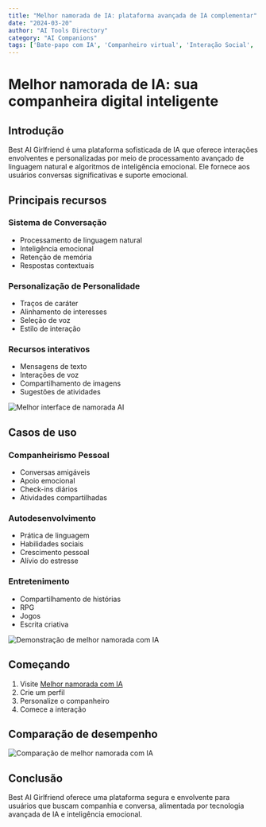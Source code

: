 ```yaml
---
title: "Melhor namorada de IA: plataforma avançada de IA complementar"
date: "2024-03-20"
author: "AI Tools Directory"
category: "AI Companions"
tags: ['Bate-papo com IA', 'Companheiro virtual', 'Interação Social', 'Inteligência artificial']
---
```

# Melhor namorada de IA: sua companheira digital inteligente

## Introdução

Best AI Girlfriend é uma plataforma sofisticada de IA que oferece interações envolventes e personalizadas por meio de processamento avançado de linguagem natural e algoritmos de inteligência emocional. Ele fornece aos usuários conversas significativas e suporte emocional.

## Principais recursos

### Sistema de Conversação
- Processamento de linguagem natural
- Inteligência emocional
- Retenção de memória
- Respostas contextuais

### Personalização de Personalidade
- Traços de caráter
- Alinhamento de interesses
- Seleção de voz
- Estilo de interação

### Recursos interativos
- Mensagens de texto
- Interações de voz
- Compartilhamento de imagens
- Sugestões de atividades

![Melhor interface de namorada AI](/imgs/best-ai-girlfriend/interface.jpg)

## Casos de uso

### Companheirismo Pessoal
- Conversas amigáveis
- Apoio emocional
- Check-ins diários
- Atividades compartilhadas

### Autodesenvolvimento
- Prática de linguagem
- Habilidades sociais
- Crescimento pessoal
- Alívio do estresse

### Entretenimento
- Compartilhamento de histórias
- RPG
- Jogos
- Escrita criativa

![Demonstração de melhor namorada com IA](/imgs/best-ai-girlfriend/demo.jpg)

## Começando

1. Visite [Melhor namorada com IA](https://best-ai-girlfriend.com)
2. Crie um perfil
3. Personalize o companheiro
4. Comece a interação

## Comparação de desempenho

![Comparação de melhor namorada com IA](/imgs/best-ai-girlfriend/comparison.jpg)

## Conclusão

Best AI Girlfriend oferece uma plataforma segura e envolvente para usuários que buscam companhia e conversa, alimentada por tecnologia avançada de IA e inteligência emocional.